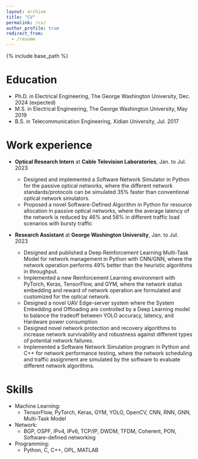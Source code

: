 ```yaml
---
layout: archive
title: "CV"
permalink: /cv/
author_profile: true
redirect_from:
  - /resume
---
```


{% include base_path %}

Education
======
* Ph.D. in Electrical Engineering, The George Washington University, Dec. 2024 (expected)
* M.S. in Electrical Engineering, The George Washington University, May 2019
* B.S. in Telecommunication Engineering, Xidian University, Jul. 2017

Work experience
======
* **Optical Research Intern** at **Cable Television Laboratories**, Jan. to Jul. 2023
  * Designed and implemented a Software Network Simulator in Python for the passive optical networks, where the different network standards/protocols can be simulated 35% faster than conventional optical network simulators.
  * Proposed a novel Software-Defined Algorithm in Python for resource allocation in passive optical networks, where the average latency of the network is reduced by 46% and 56% in different traffic load scenarios with bursty traffic

* **Research Assistant** at **George Washington University**, Jan. to Jul. 2023
  * Designed and published a Deep Reinforcement Learning Multi-Task Model for network management in Python with CNN/GNN, where the network operation performs 49% better than the heuristic algorithms in throughput.
  * Implemented a new Reinforcement Learning environment with PyTorch, Keras, TensorFlow, and GYM, where the network status embedding and reward of network operation are formulated and customized for the optical network.
  *  Designed a novel UAV Edge-server system where the System Embedding and Offloading are controlled by a Deep Learning model to balance the tradeoff between YOLO accuracy, latency, and Hardware power consumption
  *  Designed novel network protection and recovery algorithms to increase network survivability and robustness against different types of potential network failures.
  *  Implemented a Software Network Simulation program in Python and C++ for network performance testing, where
the network scheduling and traffic assignment are simulated by the software to evaluate different network algorithms.




Skills
======
* Machine Learning:
  * TensorFlow, PyTorch, Keras, GYM, YOLO, OpenCV, CNN, RNN, GNN, Multi-Task Model    
* Network:
  * BGP, OSPF, IPv4, IPv6, TCP/IP, DWDM, TFDM, Coherent, PON, Software-defined networking
* Programming:
  * Python, C, C++, OPL, MATLAB

